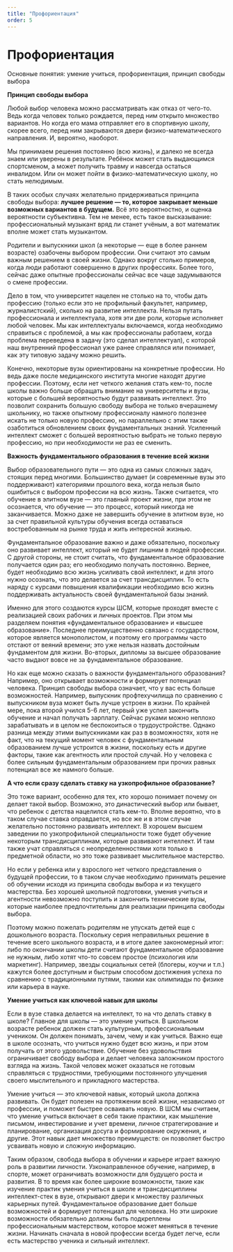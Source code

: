```yaml
---
title: "Профориентация"
order: 5
---
```


# Профориентация

Основные понятия: умение учиться, профориентация, принцип свободы выбора

**Принцип свободы выбора**

Любой выбор человека можно рассматривать как отказ от чего-то. Ведь когда человек только рождается, перед ним открыто множество вариантов. Но когда его мама отправляет его в спортивную школу, скорее всего, перед ним закрываются двери физико-математического направления. И, вероятно, наоборот.

Мы принимаем решения постоянно (всю жизнь), и далеко не всегда знаем или уверены в результате. Ребёнок может стать выдающимся спортсменом, а может получить травму и навсегда остаться инвалидом. Или он может пойти в физико-математическую школу, но стать нелюдимым.

В таких особых случаях желательно придерживаться принципа свободы выбора: **лучшее решение — то, которое закрывает меньше возможных вариантов в будущем.** Всё это вероятностно, и оценка вероятности субъективна. Тем не менее, есть такое высказывание: профессиональный музыкант вряд ли станет учёным, а вот математик вполне может стать музыкантом.

Родители и выпускники школ (а некоторые — еще в более раннем возрасте) озабочены выбором профессии. Они считают это самым важным решением в своей жизни. Однако вокруг столько примеров, когда люди работают совершенно в других профессиях. Более того, сейчас даже опытные профессионалы сейчас все чаще задумываются о смене профессии.

Дело в том, что университет нацелен не столько на то, чтобы дать профессию (только если это не профильный факультет, например, журналистский), сколько на развитие интеллекта. Нельзя путать профессионала и интеллектуала, хотя эти две роли, которые исполняет любой человек. Мы как интеллектуалы включаемся, когда необходимо справиться с проблемой, а мы как профессионалы работаем, когда проблема переведена в задачу (это сделал интеллектуал), с которой наш внутренний профессионал уже ранее справлялся или понимает, как эту типовую задачу можно решить.

Конечно, некоторые вузы ориентированы на конкретные профессии. Но ведь даже после медицинского института многие находят другие профессии. Поэтому, если нет четкого желания стать кем-то, после школы важно больше обращать внимание на университеты и вузы, которые с большей вероятностью будут развивать интеллект. Это позволит сохранить большую свободу выбора не только вчерашнему школьнику, но также опытному профессионалу намного полезнее искать не только новую профессию, но параллельно с этим также озаботиться обновлением своих фундаментальных знаний. Усиленный интеллект сможет с большей вероятностью выбрать не только первую профессию, но при необходимости не раз ее сменить.

**Важность фундаментального образования в течение всей жизни**

Выбор образовательного пути — это одна из самых сложных задач, стоящих перед многими. Большинство думает (и современные вузы это поддерживают) категориями прошлого века, когда нельзя было ошибиться с выбором профессии на всю жизнь. Также считается, что обучение в элитном вузе — это главный проект жизни, при этом не осознается, что обучение — это процесс, который никогда не заканчивается. Можно даже не завершить обучение в элитном вузе, но за счет правильной культуры обучения всегда оставаться востребованным на рынке труда и жить интересной жизнью.

Фундаментальное образование важно и даже обязательно, поскольку оно развивает интеллект, который не будет лишним в людей профессии. С другой стороны, не стоит считать, что фундаментальное образование получается один раз; его необходимо получать постоянно. Вернее, будет необходимо всю жизнь усиливать свой интеллект, и для этого нужно осознать, что это делается за счет трансдисциплин. То есть наряду с курсами повышения квалификации необходимо всю жизнь поддерживать актуальность своей фундаментальной базы знаний.

Именно для этого создаются курсы ШСМ, которые проходят вместе с реализацией своих рабочих и личных проектов. При этом мы разделяем понятия «фундаментальное образование» и «высшее образование». Последнее преимущественно связано с государством, которое является монополистом, и поэтому его программы часто отстают от веяний времени; это уже нельзя назвать достойным фундаментом для жизни. Во-вторых, дипломы за высшее образование часто выдают вовсе не за фундаментальное образование.

Но как еще можно сказать о важности фундаментального образования? Например, оно открывает возможности и формирует потенциал человека. Принцип свободы выбора означает, что у вас есть больше возможностей. Например, выпускник профтехучилища по сравнению с выпускником вуза может быть лучше устроен в жизни. По крайней мере, пока второй учился 5-6 лет, первый уже успел закончить обучение и начал получать зарплату. Сейчас руками можно неплохо зарабатывать и в целом не беспокоиться о трудоустройстве. Однако разница между этими выпускниками как раз в возможностях, хотя не факт, что на текущий момент человек с фундаментальным образованием лучше устроится в жизни, поскольку есть и другие факторы, такие как агентность или простой случай. Но у человека с более сильным фундаментальным образованием при прочих равных потенциал все же намного больше.

**А что если сразу сделать ставку на узкопрофильное образование?**

Это тоже вариант, особенно для тех, кто хорошо понимает почему он делает такой выбор. Возможно, это династический выбор или бывает, что ребенок с детства нацелился стать кем-то. Вполне вероятно, что в таком случае ставка оправдается, но все же и в этом случае желательно постоянно развивать интеллект. В хорошем высшем заведении по узкопрофильной специальности тоже будет обучение некоторым трансдисциплинам, которые развивают интеллект. И там также учат справляться с неопределенностями хотя только в предметной области, но это тоже развивает мыслительное мастерство.

Но если у ребенка или у взрослого нет четкого представления о будущей профессии, то в таком случае необходимо принимать решение об обучении исходя из принципа свободы выбора и из текущего мастерства. Без хорошей школьной подготовки, умения учиться и агентности невозможно поступить и закончить технические вузы, которые наиболее предпочтительны для реализации принципа свободы выбора.

Поэтому можно пожелать родителям не упускать детей еще с дошкольного возраста. Поскольку серия неправильных решение в течение всего школьного возраста, и в итоге далее закономерный итог: либо по окончании школы дети считают фундаментальное образование не нужным, либо хотят что-то совсем простое (психология или маркетинг). Например, звезды социальных сетей (блогеры, коучи и т.п.) кажутся более доступным и быстрым способом достижения успеха по сравнению с традиционными путями, такими как олимпиады по физике или карьера в науке.

**Умение учиться как ключевой навык для школы**

Если в вузе ставка делается на интеллект, то на что делать ставку в школе? Главное для школы — это умение учиться. В школьном возрасте ребенок должен стать культурным, профессиональным учеником. Он должен понимать, зачем, чему и как учиться. Важно еще в школе осознать, что учиться нужно будет всю жизнь, и при этом получать от этого удовольствие. Обучение без удовольствия ограничивает свободу выбора и делает человека заложником простого взгляда на жизнь. Такой человек может оказаться не готовым справляться с трудностями, требующими постоянного улучшения своего мыслительного и прикладного мастерства.

Умение учиться — это ключевой навык, который школа должна развивать. Он будет полезен на протяжении всей жизни, независимо от профессии, и поможет быстрее осваивать новую. В ШСМ мы считаем, что умение учиться включает в себя такие практики, как мышление письмом, инвестирование и учет времени, личное стратегирование и планирование, организация досуга и формирование окружения, и другие. Этот навык дает множество преимуществ: он позволяет быстро усваивать новую и сложную информацию.

Таким образом, свобода выбора в обучении и карьере играет важную роль в развитии личности. Узконаправленное обучение, например, в спорте, может ограничивать возможности для будущего роста и развития. В то время как более широкие возможности, такие как изучение практик умения учиться в школе и трансдисциплины интеллект-стек в вузе, открывают двери к множеству различных карьерных путей. Фундаментальное образование дает больше возможностей и формирует потенциал для человека. Но эти широкие возможности обязательно должны быть подкреплены профессиональным мастерством, которое может меняться в течение жизни. Начинать сначала в новой профессии всегда будет легче, если есть мастерство ученика и сильный интеллект.